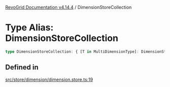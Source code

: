 [RevoGrid Documentation v4.14.4](README.md) / DimensionStoreCollection

# Type Alias: DimensionStoreCollection

```ts
type DimensionStoreCollection: { [T in MultiDimensionType]: DimensionStore };
```

## Defined in

[src/store/dimension/dimension.store.ts:19](https://github.com/revolist/revogrid/blob/a32d3a869ff2d770043cd2738815e885c8f5d1a9/src/store/dimension/dimension.store.ts#L19)
